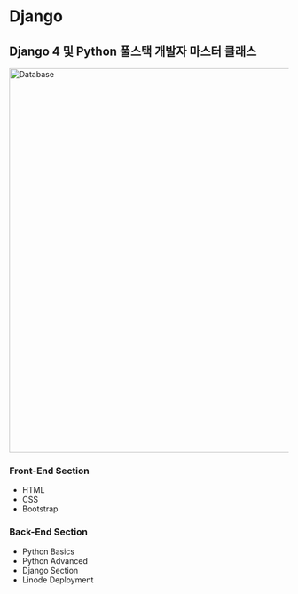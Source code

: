 # Django
## Django 4 및 Python 풀스택 개발자 마스터 클래스
<img width="692" alt="Database" src="https://github.com/seunzu/Django/assets/78189429/0b736d8c-fd88-4168-b528-05bc518c68be">

### Front-End Section
- HTML
- CSS
- Bootstrap

### Back-End Section
- Python Basics
- Python Advanced
- Django Section
- Linode Deployment
